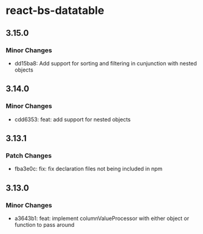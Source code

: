 # react-bs-datatable

## 3.15.0

### Minor Changes

- dd15ba8: Add support for sorting and filtering in cunjunction with nested objects

## 3.14.0

### Minor Changes

- cdd6353: feat: add support for nested objects

## 3.13.1

### Patch Changes

- fba3e0c: fix: fix declaration files not being included in npm

## 3.13.0

### Minor Changes

- a3643b1: feat: implement columnValueProcessor with either object or function to pass around

